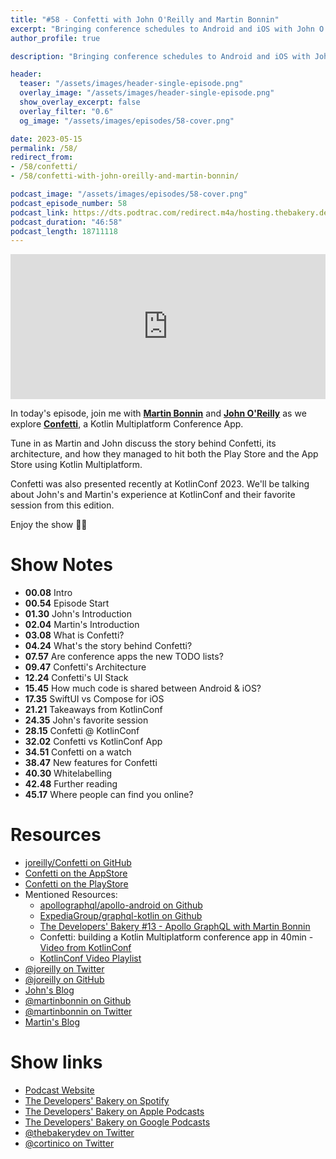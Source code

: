 ```yaml
---
title: "#58 - Confetti with John O'Reilly and Martin Bonnin"
excerpt: "Bringing conference schedules to Android and iOS with John O'Reilly and Martin Bonnin"
author_profile: true

description: "Bringing conference schedules to Android and iOS with John O'Reilly and Martin Bonnin"

header:
  teaser: "/assets/images/header-single-episode.png"
  overlay_image: "/assets/images/header-single-episode.png"
  show_overlay_excerpt: false
  overlay_filter: "0.6"
  og_image: "/assets/images/episodes/58-cover.png"

date: 2023-05-15
permalink: /58/
redirect_from:
- /58/confetti/
- /58/confetti-with-john-oreilly-and-martin-bonnin/

podcast_image: "/assets/images/episodes/58-cover.png"
podcast_episode_number: 58
podcast_link: https://dts.podtrac.com/redirect.m4a/hosting.thebakery.dev/58-thedevelopersbakery-confetti.m4a
podcast_duration: "46:58"
podcast_length: 18711118
---
```


<iframe src="https://open.spotify.com/embed-podcast/show/4jV6Yoz7D38sZJlYMzJm3k" width="100%" height="232" frameborder="0" allowtransparency="true" allow="encrypted-media"></iframe>
            
In today's episode, join me with [**Martin Bonnin**](https://twitter.com/martinbonnin) and [**John O'Reilly**](https://twitter.com/joreilly) as we explore [**Confetti**](https://github.com/joreilly/Confetti), a Kotlin Multiplatform Conference App.

Tune in as Martin and John discuss the story behind Confetti, its architecture, and how they managed to hit both the Play Store and the App Store using Kotlin Multiplatform.

Confetti was also presented recently at KotlinConf 2023. We'll be talking about John's and Martin's experience at KotlinConf and their favorite session from this edition.

Enjoy the show 👨‍🍳

# Show Notes

- **00.08** Intro
- **00.54** Episode Start
- **01.30** John's Introduction
- **02.04** Martin's Introduction
- **03.08** What is Confetti?
- **04.24** What's the story behind Confetti?
- **07.57** Are conference apps the new TODO lists?
- **09.47** Confetti's Architecture
- **12.24** Confetti's UI Stack
- **15.45** How much code is shared between Android & iOS?
- **17.35** SwiftUI vs Compose for iOS
- **21.21** Takeaways from KotlinConf
- **24.35** John's favorite session
- **28.15** Confetti @ KotlinConf
- **32.02** Confetti vs KotlinConf App
- **34.51** Confetti on a watch
- **38.47** New features for Confetti
- **40.30** Whitelabelling
- **42.48** Further reading
- **45.17** Where people can find you online?

# Resources

* <i class="fab fa-github"></i> [joreilly/Confetti on GitHub](https://github.com/joreilly/Confetti)
* <i class="fab fa-app-store"></i> [Confetti on the AppStore](https://apps.apple.com/us/app/confetti/id1660211390)
* <i class="fab fa-google-play"></i> [Confetti on the PlayStore](https://play.google.com/store/apps/details?id=dev.johnoreilly.confetti)
* Mentioned Resources:
    * <i class="fab fa-github"></i> [apollographql/apollo-android on Github](https://github.com/apollographql/apollo-android)
    * <i class="fab fa-github"></i> [ExpediaGroup/graphql-kotlin on Github](https://github.com/ExpediaGroup/graphql-kotlin)
    * <i class="fas fa-link"></i> [The Developers' Bakery #13 - Apollo GraphQL with Martin Bonnin ](/13)
    * <i class="fab fa-youtube"></i> Confetti: building a Kotlin Multiplatform conference app in 40min - [Video from KotlinConf](https://youtu.be/uATlWUBSx8Q)
    * <i class="fab fa-youtube"></i> [KotlinConf Video Playlist](https://www.youtube.com/playlist?list=PLlFc5cFwUnmwcJ7ZXyMmS70A9QFyUu1HI)
* <i class="fab fa-twitter"></i> [@joreilly on Twitter](https://twitter.com/joreilly)
* <i class="fab fa-github"></i> [@joreilly on GitHub](https://github.com/joreilly)
* <i class="fas fa-link"></i> [John's Blog](https://johnoreilly.dev/)
* <i class="fab fa-github"></i> [@martinbonnin on Github](https://github.com/martinbonnin)
* <i class="fab fa-twitter"></i> [@martinbonnin on Twitter](https://twitter.com/martinbonnin)
* <i class="fas fa-link"></i> [Martin's Blog](https://mbonnin.net/)

# Show links

* <i class="fas fa-link"></i> [Podcast Website](https://thebakery.dev)
* <i class="fab fa-spotify"></i> [The Developers' Bakery on Spotify](https://open.spotify.com/show/4jV6Yoz7D38sZJlYMzJm3k?si=AL3ske_0R_CKlEScMhYhug)
* <i class="fas fa-podcast"></i> [The Developers' Bakery on Apple Podcasts](https://podcasts.apple.com/us/podcast/the-developers-bakery/id1542849034)
* <i class="fab fa-google-play"></i> [The Developers' Bakery on Google Podcasts](https://podcasts.google.com/feed/aHR0cHM6Ly90aGViYWtlcnkuZGV2L3BvZGNhc3QueG1s)
* <i class="fab fa-twitter"></i> [@thebakerydev on Twitter](https://twitter.com/thebakerydev)
* <i class="fab fa-twitter"></i> [@cortinico on Twitter](https://twitter.com/cortinico)